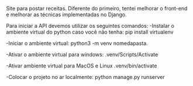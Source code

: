 Site para postar receitas. Diferente do primeiro, tentei melhorar o front-end e melhorar as técnicas implementadas no Django.

Para iniciar a API devemos utilizar os seguintes comandos: -Instalar o ambiente virtual do python caso você não tenha: pip install virtualenv

-Iniciar o ambiente virtual: python3 -m venv nomedapasta.

-Ativar o ambiente virtual para windows: .venv/Scripts/Activate

-Ativar ambiente virtual para MacOS e Linux .venv/bin/activate

-Colocar o projeto no ar localmente: python manage.py runserver
